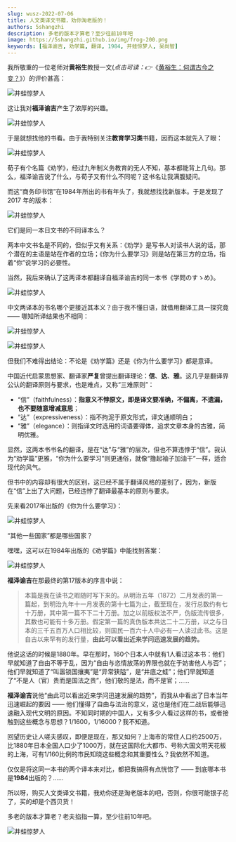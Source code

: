 ```yaml
---
slug: wusz-2022-07-06
title: 人文类译文书籍，劝你淘老版的！
authors: 5shangzhi
description: 多老的版本才算老？至少往前10年吧
image: https://5shangzhi.github.io/img/frog-200.png
keywords: [福泽谕吉, 劝学篇, 翻译, 1984, 井蛙惊梦人, 吴尚智]
---
```


我所敬重的一位老师对**黄裕生**教授一文(_点击可读：👉_《[黄裕生：何谓古今之变？](https://mp.weixin.qq.com/s/QZ8jm-de2DAUeZKeunhJ5w)》）的评价甚高：

![井蛙惊梦人](images/2022-07-06/1.jpeg)

这让我对**福泽谕吉**产生了浓厚的兴趣。

![井蛙惊梦人](images/2022-07-06/2.png)

于是就想找他的书看。由于我特别关注**教育学习类**书籍，因而这本就先入了眼：

![井蛙惊梦人](images/2022-07-06/3.png)

荀子有个名篇《劝学》，经过九年制义务教育的无人不知，基本都能背上几句。那么，福泽谕吉说了什么，与荀子又有什么不同呢？这书名让我满腹疑问。

而这“商务印书馆”在1984年所出的书有年头了，我就想找找新版本。于是发现了 2017 年的版本：

![井蛙惊梦人](images/2022-07-06/4.png)

它们是同一本日文书的不同译本么？

两本中文书名是不同的，但似乎又有关系：《劝学》是写书人对读书人说的话，那个潜在的主语是站在作者的立场；《你为什么要学习》则是站在第三方的立场，指着“你”说学习的必要性。

当然，我后来确认了这两译本都翻译自福泽谕吉的同一本书《学問のすゝめ》。

![井蛙惊梦人](images/2022-07-06/5.jpeg)

中文两译本的书名哪个更接近其本义？由于我不懂日语，就借用翻译工具一探究竟 —— 哪知所译结果也不相同：

![井蛙惊梦人](images/2022-07-06/6.png)

![井蛙惊梦人](images/2022-07-06/7.png)

但我们不难得出结论：不论是《劝学篇》还是《你为什么要学习》都是意译。

中国近代启蒙思想家、翻译家**严复**曾提出翻译理论：**信**、**达**、**雅**。这几乎是翻译界公认的翻译原则与要求，也是难点，又称“三难原则”：

-  “信”（faithfulness）：**指意义不悖原文，即是译文要准确，不偏离，不遗漏，也不要随意增减意思**；
-   “达”（expressiveness）：指不拘泥于原文形式，译文通顺明白；
-   “雅”（elegance）：则指译文时选用的词语要得体，追求文章本身的古雅，简明优雅。

显然，这两本书书名的翻译，是在“达”与“雅”的层次，但也不算违悖于“信”。我认为“劝学篇”更雅，“你为什么要学习”则更通俗，就像“撸起袖子加油干”一样，适合现代的风气。

但书中的内容却有很大的区别，这已经不属于翻译风格的差别了，因为，新版在“信”上出了大问题，已经违悖了翻译最基本的原则与要求。

先来看2017年出版的《你为什么要学习》：

![井蛙惊梦人](images/2022-07-06/8.png)

“其他一些国家”都是哪些国家？

嘿嘿，这可以在1984年出版的《劝学篇》中能找到答案：

![井蛙惊梦人](images/2022-07-06/9.png)

**福泽谕吉**在那最终的第17版本的序言中说：

> 本篇是我在读书之暇随时写下来的。从明治五年（1872）二月发表的第一篇起，到明治九年十一月发表的第十七篇为止，截至现在，发行总数约有七十万册，其中第一篇不下二十万册。加之以前版权法不严，伪版流传很多，其数也可能有十多万册。假定第一篇的真伪版本共达二十二万册，以之与日本的三千五百万人口相比较，则国民一百六十人中必有一人读过此书。这是自古以来罕有的发行量，**由此可以看出近来学问迅速发展的趋势。**

他说这话的时候是1880年。早在那时，160个日本人中就有1人看过这本书：他们早就知道了自由不等于乱，因为“自由与恣情放荡的界限也就在于妨害他人与否”；他们早就知道了“叫嚣锁国攘夷”是“异常狭隘”，是“井底之蛙”；他们早就知道了“不是人（官）贵而是国法之贵”，他们敬的是法，而不是官；……

**福泽谕吉**说他“由此可以看出近来学问迅速发展的趋势”，而我从中看出了日本当年迅速崛起的要因 —— 他们懂得了自由与法治的意义，这也是他们在二战后能够迅速融入现代文明的原因。不知同时期的中国人，又有多少人看过这样的书，或者接触到这些概念与思想？1/1600，1/16000？我不知道。

回望历史让人嗟夫感叹，即便是现在，那又如何？上海市的常住人口约2500万，比1880年日本全国人口少了1000万，就在这国际化大都市、号称大国文明天花板的上海，可有1/160比例的市民知晓这些概念和其重要性么？​我依然不知道。

仅仅是将这同一本书的两个译本来对比，都把我搞得有点恍惚了 —— 到底哪本书是**1984**出版的？……

所以呀，购买人文类译文书籍，我劝你还是淘老版本的吧，否则，你很可能银子花了，买的却是个西贝货！

多老的版本才算老？老夫掐指一算，至少往前10年吧。

![井蛙惊梦人](https://5shangzhi.github.io/img/frog.jpeg)
